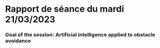 # Rapport de séance du mardi 21/03/2023

### Goal of the session: Artificial intelligence applied to obstacle avoidance 

<br />

